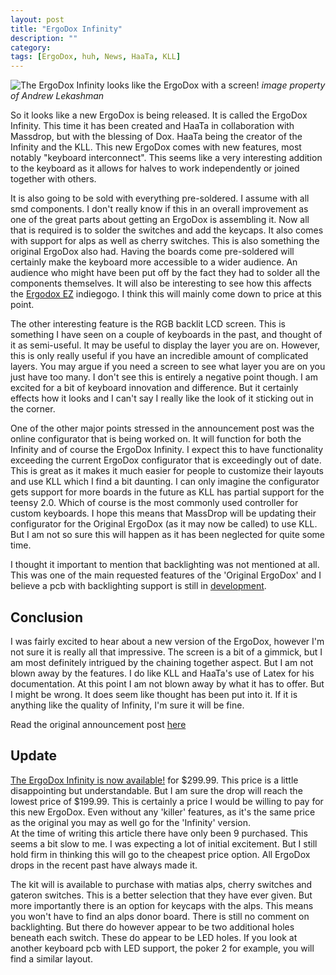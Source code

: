 ```yaml
---
layout: post
title: "ErgoDox Infinity"
description: ""
category:
tags: [ErgoDox, huh, News, HaaTa, KLL]
---
```

![The ErgoDox Infinity looks like the ErgoDox with a screen!]({{site-url}}/assets/ergodox/ergodox-infinity.png)
 *image property of Andrew Lekashman*

So it looks like a new ErgoDox is being released. It is called the ErgoDox Infinity. This time it has been created and HaaTa in collaboration with Massdrop, but with the blessing of Dox. HaaTa being the creator of the Infinity and the KLL.
This new ErgoDox comes with new features, most notably "keyboard interconnect". This seems like a very interesting addition to the keyboard as it allows for halves to work independently or joined together with others.  

It is also going to be sold with everything pre-soldered. I assume with all smd components. I don't really know if this in an overall improvement as one of the great parts about getting an ErgoDox is assembling it. Now all that is required is to solder the switches and add the keycaps. It also comes with support for alps as well as cherry switches. This is also something the original ErgoDox also had. Having the boards come pre-soldered will certainly make the keyboard more accessible to a wider audience. An audience who might have been put off by the fact they had to solder all the components themselves. It will also be interesting to see how this affects the [Ergodox EZ](https://www.indiegogo.com/projects/ergodox-ez-an-incredible-mechanical-keyboard) indiegogo. I think this will mainly come down to price at this point.

The other interesting feature is the RGB backlit LCD screen. This is something I have seen on a couple of keyboards in the past, and thought of it as semi-useful. It may be useful to display the layer you are on. However, this is only really useful if you have an incredible amount of complicated layers. You may argue if you need a screen to see what layer you are on you just have too many. I don't see this is entirely a negative point though. I am excited for a bit of keyboard innovation and difference. But it certainly effects how it looks and I can't say I really like the look of it sticking out in the corner.

One of the other major points stressed in the announcement post was the online configurator that is being worked on. It will function for both the Infinity and of course the ErgoDox Infinity. I expect this to have functionality exceeding the current ErgoDox configurator that is exceedingly out of date. This is great as it makes it much easier for people to customize their layouts and use KLL which I find a bit daunting. I can only imagine the configurator gets support for more boards in the future as KLL has partial support for the teensy 2.0. Which of course is the most commonly used controller for custom keyboards. I hope this means that MassDrop will be updating their configurator for the Original ErgoDox (as it may now be called) to use KLL. But I am not so sure this will happen as it has been neglected for quite some time.

I thought it important to mention that backlighting was not mentioned at all. This was one of the main requested features of the 'Original ErgoDox' and I believe a pcb with backlighting support is still in [development](https://github.com/antevens/ErgoDox).

## Conclusion
I was fairly excited to hear about a new version of the ErgoDox, however I'm not sure it is really all that impressive. The screen is a bit of a gimmick, but I am most definitely intrigued by the chaining together aspect. But I am not blown away by the features. I do like KLL and HaaTa's use of Latex for his documentation. At this point I am not blown away by what it has to offer. But I might be wrong. It does seem like thought has been put into it. If it is anything like the quality of Infinity, I'm sure it will be fine.

Read the original announcement post [here](https://www.massdrop.com/buy/ergodox/talk#!161897)

## Update
[The ErgoDox Infinity is now available!](https://www.massdrop.com/buy/infinity-ergodox) for $299.99. This price is a little disappointing but understandable. But I am sure the drop will reach the lowest price of $199.99. This is certainly a price I would be willing to pay for this new ErgoDox. Even without any 'killer' features, as it's the same price as the original you may as well go for the 'Infinity' version.  
At the time of writing this article there have only been 9 purchased. This seems a bit slow to me. I was expecting a lot of initial excitement. But I still hold firm in thinking this will go to the cheapest price option. All ErgoDox drops in the recent past have always made it.

The kit will is available to purchase with matias alps, cherry switches and gateron switches. This is a better selection that they have ever given. But more importantly there is an option for keycaps with the alps. This means you won't have to find an alps donor board.
There is still no comment on backlighting. But there do however appear to be two additional holes beneath each switch. These do appear to be LED holes. If you look at another keyboard pcb with LED support, the poker 2 for example, you will find a similar layout.
